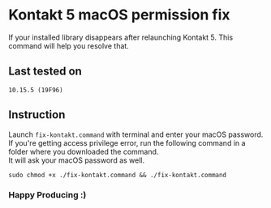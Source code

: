 # Kontakt 5 macOS permission fix

If your installed library disappears after relaunching Kontakt 5. This command will help you resolve that.

## Last tested on
`10.15.5 (19F96)`

## Instruction
Launch `fix-kontakt.command` with terminal and enter your macOS password.<br>
If you're getting access privilege error, run the following command in a folder where you downloaded the command.<br>
It will ask your macOS password as well.<br>
```
sudo chmod +x ./fix-kontakt.command && ./fix-kontakt.command
```

### Happy Producing :)
